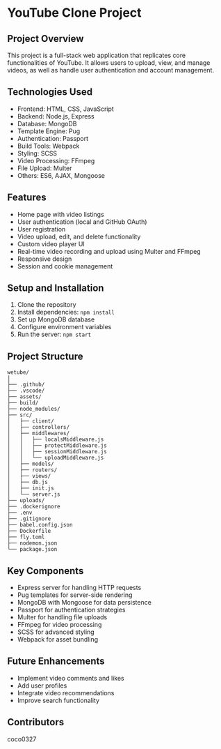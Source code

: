 # YouTube Clone Project

## Project Overview

This project is a full-stack web application that replicates core functionalities of YouTube. It allows users to upload, view, and manage videos, as well as handle user authentication and account management.

## Technologies Used

- Frontend: HTML, CSS, JavaScript
- Backend: Node.js, Express
- Database: MongoDB
- Template Engine: Pug
- Authentication: Passport
- Build Tools: Webpack
- Styling: SCSS
- Video Processing: FFmpeg
- File Upload: Multer
- Others: ES6, AJAX, Mongoose

## Features

- Home page with video listings
- User authentication (local and GitHub OAuth)
- User registration
- Video upload, edit, and delete functionality
- Custom video player UI
- Real-time video recording and upload using Multer and FFmpeg
- Responsive design
- Session and cookie management

## Setup and Installation

1. Clone the repository
2. Install dependencies: `npm install`
3. Set up MongoDB database
4. Configure environment variables
5. Run the server: `npm start`

## Project Structure

```
wetube/
│
├── .github/
├── .vscode/
├── assets/
├── build/
├── node_modules/
├── src/
│   ├── client/
│   ├── controllers/
│   ├── middlewares/
│   │   ├── localsMiddleware.js
│   │   ├── protectMiddleware.js
│   │   ├── sessionMiddleware.js
│   │   └── uploadMiddleware.js
│   ├── models/
│   ├── routers/
│   ├── views/
│   ├── db.js
│   ├── init.js
│   └── server.js
├── uploads/
├── .dockerignore
├── .env
├── .gitignore
├── babel.config.json
├── Dockerfile
├── fly.toml
├── nodemon.json
└── package.json
```

## Key Components

- Express server for handling HTTP requests
- Pug templates for server-side rendering
- MongoDB with Mongoose for data persistence
- Passport for authentication strategies
- Multer for handling file uploads
- FFmpeg for video processing
- SCSS for advanced styling
- Webpack for asset bundling

## Future Enhancements

- Implement video comments and likes
- Add user profiles
- Integrate video recommendations
- Improve search functionality

## Contributors

coco0327
